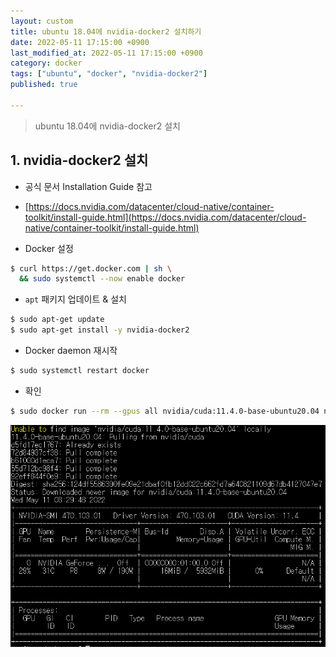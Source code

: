 ```yaml
---
layout: custom
title: ubuntu 18.04에 nvidia-docker2 설치하기
date: 2022-05-11 17:15:00 +0900
last_modified_at: 2022-05-11 17:15:00 +0900
category: docker
tags: ["ubuntu", "docker", "nvidia-docker2"]
published: true

---
```

> ubuntu 18.04에 nvidia-docker2 설치

## 1. nvidia-docker2 설치
- 공식 문서 Installation Guide 참고
- [https://docs.nvidia.com/datacenter/cloud-native/container-toolkit/install-guide.html](https://docs.nvidia.com/datacenter/cloud-native/container-toolkit/install-guide.html)

- Docker 설정
```bash
$ curl https://get.docker.com | sh \
  && sudo systemctl --now enable docker
```
    
- `apt` 패키지 업데이트 & 설치
```bash
$ sudo apt-get update
$ sudo apt-get install -y nvidia-docker2
```

- Docker daemon 재시작
```bash
$ sudo systemctl restart docker
```

- 확인
```bash
$ sudo docker run --rm --gpus all nvidia/cuda:11.4.0-base-ubuntu20.04 nvidia-smi
```
![Untitled](/assets/img/nvidiadocker_install_1.png)